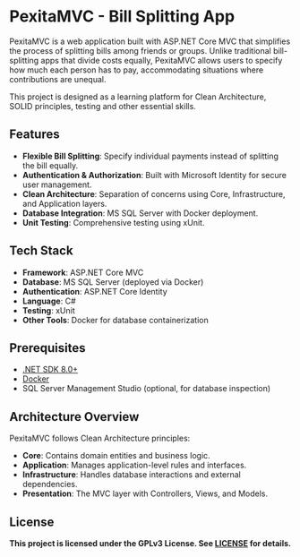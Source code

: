 # PexitaMVC - Bill Splitting App

PexitaMVC is a web application built with ASP.NET Core MVC that simplifies the process of splitting bills among friends or groups. Unlike traditional bill-splitting apps that divide costs equally, PexitaMVC allows users to specify how much each person has to pay, accommodating situations where contributions are unequal. 

This project is designed as a learning platform for Clean Architecture, SOLID principles, testing and other essential skills.


## Features
- **Flexible Bill Splitting**: Specify individual payments instead of splitting the bill equally.
- **Authentication & Authorization**: Built with Microsoft Identity for secure user management.
- **Clean Architecture**: Separation of concerns using Core, Infrastructure, and Application layers.
- **Database Integration**: MS SQL Server with Docker deployment.
- **Unit Testing**: Comprehensive testing using xUnit.



## Tech Stack
- **Framework**: ASP.NET Core MVC
- **Database**: MS SQL Server (deployed via Docker)
- **Authentication**: ASP.NET Core Identity
- **Language**: C#
- **Testing**: xUnit
- **Other Tools**: Docker for database containerization

## Prerequisites
- [.NET SDK 8.0+](https://dotnet.microsoft.com/download)
- [Docker](https://www.docker.com/)
- SQL Server Management Studio (optional, for database inspection)

## Architecture Overview
PexitaMVC follows Clean Architecture principles:

- **Core**: Contains domain entities and business logic.
- **Application**: Manages application-level rules and interfaces.
- **Infrastructure**: Handles database interactions and external dependencies.
- **Presentation**: The MVC layer with Controllers, Views, and Models.

## License
**This project is licensed under the GPLv3 License. See [LICENSE](LICENSE.txt) for details.**
